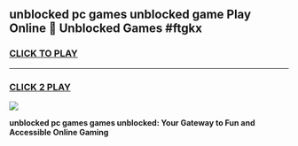 
## unblocked pc games unblocked game Play Online 👋 Unblocked Games #ftgkx
<h3>
<a href="https://premium.freeplayer.one?title=unblocked_pc_games&ref=21F">CLICK TO PLAY</a></h3>
<hr>

<h3>
<a href="https://premium.freeplayer.one?title=unblocked_pc_games&ref=21F">CLICK 2 PLAY</a>
  
</h3>

<a href="https://premium.freeplayer.one?title=unblocked_pc_games&ref=21F/"><img src="https://clearcache.store/games.png"></a>


**unblocked pc games games unblocked: Your Gateway to Fun and Accessible Online Gaming**

